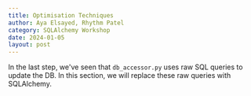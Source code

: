 ```yaml
---
title: Optimisation Techniques
author: Aya Elsayed, Rhythm Patel
category: SQLAlchemy Workshop
date: 2024-01-05
layout: post
---
```


In the last step, we've seen that `db_accessor.py` uses raw SQL queries to update the DB.
In this section, we will replace these raw queries with SQLAlchemy.
